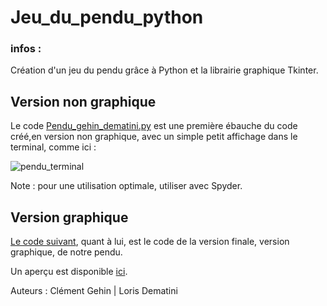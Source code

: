 # Jeu_du_pendu_python
### infos :
Création d'un jeu du pendu grâce à Python et la librairie graphique Tkinter.


## Version non graphique

Le code [Pendu_gehin_dematini.py](https://github.com/clement-ghn/Jeu_du_pendu_python/blob/main/src/Pendu_gehin_dematini.py) est une première ébauche du code créé,en version non graphique, avec un simple petit affichage dans le terminal, comme ici :

![pendu_terminal](https://user-images.githubusercontent.com/93922830/155559719-06755653-cc22-4f9b-9ebc-50b5c8e1476d.PNG)

Note : pour une utilisation optimale, utiliser avec Spyder.


## Version graphique

[Le code suivant](https://github.com/clement-ghn/Jeu_du_pendu_python/blob/main/src/pendu_tkinter_gehin_dematini.py), quant à lui, est le code de la version finale, version graphique, de notre pendu.

Un aperçu est disponible [ici](https://www.clement-gehin.com/jeu_pendu.html).

Auteurs : Clément Gehin | Loris Dematini
